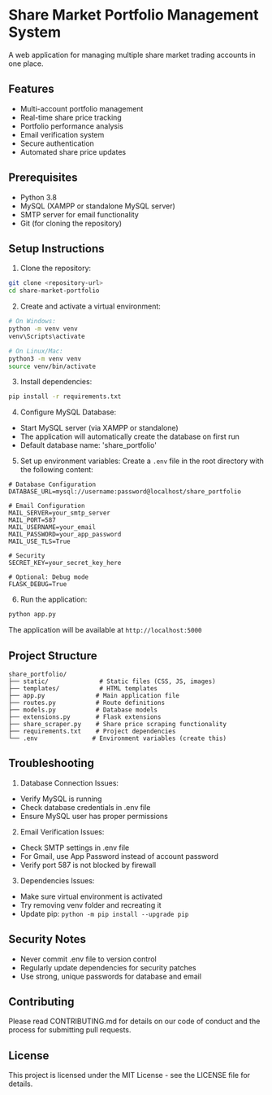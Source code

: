 # Share Market Portfolio Management System

A web application for managing multiple share market trading accounts in one place.

## Features
- Multi-account portfolio management
- Real-time share price tracking
- Portfolio performance analysis
- Email verification system
- Secure authentication
- Automated share price updates

## Prerequisites
- Python 3.8
- MySQL (XAMPP or standalone MySQL server)
- SMTP server for email functionality
- Git (for cloning the repository)

## Setup Instructions

1. Clone the repository:
```bash
git clone <repository-url>
cd share-market-portfolio
```

2. Create and activate a virtual environment:
```bash
# On Windows:
python -m venv venv
venv\Scripts\activate

# On Linux/Mac:
python3 -m venv venv
source venv/bin/activate
```

3. Install dependencies:
```bash
pip install -r requirements.txt
```

4. Configure MySQL Database:
- Start MySQL server (via XAMPP or standalone)
- The application will automatically create the database on first run
- Default database name: 'share_portfolio'

5. Set up environment variables:
Create a `.env` file in the root directory with the following content:
```
# Database Configuration
DATABASE_URL=mysql://username:password@localhost/share_portfolio

# Email Configuration
MAIL_SERVER=your_smtp_server
MAIL_PORT=587
MAIL_USERNAME=your_email
MAIL_PASSWORD=your_app_password
MAIL_USE_TLS=True

# Security
SECRET_KEY=your_secret_key_here

# Optional: Debug mode
FLASK_DEBUG=True
```

6. Run the application:
```bash
python app.py
```

The application will be available at `http://localhost:5000`

## Project Structure
```
share_portfolio/
├── static/              # Static files (CSS, JS, images)
├── templates/           # HTML templates
├── app.py              # Main application file
├── routes.py           # Route definitions
├── models.py           # Database models
├── extensions.py       # Flask extensions
├── share_scraper.py    # Share price scraping functionality
├── requirements.txt    # Project dependencies
└── .env               # Environment variables (create this)
```

## Troubleshooting

1. Database Connection Issues:
- Verify MySQL is running
- Check database credentials in .env file
- Ensure MySQL user has proper permissions

2. Email Verification Issues:
- Check SMTP settings in .env file
- For Gmail, use App Password instead of account password
- Verify port 587 is not blocked by firewall

3. Dependencies Issues:
- Make sure virtual environment is activated
- Try removing venv folder and recreating it
- Update pip: `python -m pip install --upgrade pip`

## Security Notes
- Never commit .env file to version control
- Regularly update dependencies for security patches
- Use strong, unique passwords for database and email

## Contributing
Please read CONTRIBUTING.md for details on our code of conduct and the process for submitting pull requests.

## License
This project is licensed under the MIT License - see the LICENSE file for details.
